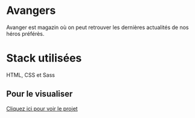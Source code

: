 
# Avangers

Avanger est magazin où on peut retrouver les dernières actualités de nos héros préférès.

# Stack utilisées  

HTML, CSS et Sass

## Pour le visualiser

[Cliquez ici pour voir le projet]([URL_du_lien](https://marjoriemarcos.github.io/avangers/))

